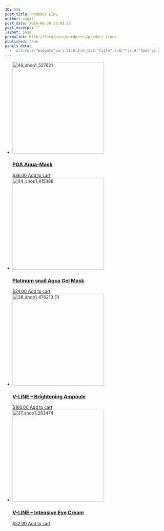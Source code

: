 ```yaml
---
ID: 156
post_title: PRODUCT LINE
author: waqas
post_date: 2016-06-30 23:43:28
post_excerpt: ""
layout: page
permalink: http://localhost/wordpress/product-line/
published: true
panels_data:
  - 'a:3:{s:7:"widgets";a:1:{i:0;a:4:{s:5:"title";s:0:"";s:4:"text";s:31:"[products ids="86, 90, 58, 64"]";s:11:"panels_info";a:6:{s:5:"class";s:14:"WP_Widget_Text";s:4:"grid";i:0;s:4:"cell";i:0;s:2:"id";i:0;s:9:"widget_id";s:36:"3494a0e9-b70b-4df8-b400-c6731a32518b";s:5:"style";a:3:{s:5:"class";s:22:"product_line_best_item";s:27:"background_image_attachment";b:0;s:18:"background_display";s:4:"tile";}}s:6:"filter";b:0;}}s:5:"grids";a:1:{i:0;a:2:{s:5:"cells";i:1;s:5:"style";a:0:{}}}s:10:"grid_cells";a:1:{i:0;a:2:{s:4:"grid";i:0;s:6:"weight";i:1;}}}'
---
```

<ul class="products">
<li class="post-86 type-product status-publish has-post-thumbnail product_cat-mask first instock featured shipping-taxable purchasable product-type-simple">
<a href="http://localhost/wordpress/product/pga-aqua-mask/" class="woocommerce-LoopProduct-link"><img width="300" height="300" src="http://localhost/wordpress/wp-content/uploads/2016/06/46_shop1_527621-300x300.png" class="attachment-shop_catalog size-shop_catalog wp-post-image" alt="46_shop1_527621" title="46_shop1_527621" srcset="http://localhost/wordpress/wp-content/uploads/2016/06/46_shop1_527621-300x300.png 300w, http://localhost/wordpress/wp-content/uploads/2016/06/46_shop1_527621-150x150.png 150w, http://localhost/wordpress/wp-content/uploads/2016/06/46_shop1_527621-180x180.png 180w, http://localhost/wordpress/wp-content/uploads/2016/06/46_shop1_527621.png 500w" sizes="(max-width: 300px) 100vw, 300px"><h3>PGA Aqua-Mask</h3>
<span class="price"><span class="woocommerce-Price-amount amount"><span class="woocommerce-Price-currencySymbol">$</span>36.00</span></span>
</a><a rel="nofollow" href="/wordpress/wp-admin/admin-ajax.php?_panelsnonce=4637b021ea&amp;add-to-cart=86" data-quantity="1" data-product_id="86" data-product_sku="" class="button product_type_simple add_to_cart_button ajax_add_to_cart">Add to cart</a></li>
<li class="post-90 type-product status-publish has-post-thumbnail product_cat-mask  instock shipping-taxable purchasable product-type-simple">
<a href="http://localhost/wordpress/product/platinum-snail-aqua-gel-mask/" class="woocommerce-LoopProduct-link"><img width="300" height="300" src="http://localhost/wordpress/wp-content/uploads/2016/06/44_shop1_615388-300x300.jpg" class="attachment-shop_catalog size-shop_catalog wp-post-image" alt="44_shop1_615388" title="44_shop1_615388" srcset="http://localhost/wordpress/wp-content/uploads/2016/06/44_shop1_615388-300x300.jpg 300w, http://localhost/wordpress/wp-content/uploads/2016/06/44_shop1_615388-150x150.jpg 150w, http://localhost/wordpress/wp-content/uploads/2016/06/44_shop1_615388-180x180.jpg 180w, http://localhost/wordpress/wp-content/uploads/2016/06/44_shop1_615388.jpg 500w" sizes="(max-width: 300px) 100vw, 300px"><h3>Platinum snail Aqua Gel Mask</h3>
<span class="price"><span class="woocommerce-Price-amount amount"><span class="woocommerce-Price-currencySymbol">$</span>24.00</span></span>
</a><a rel="nofollow" href="/wordpress/wp-admin/admin-ajax.php?_panelsnonce=4637b021ea&amp;add-to-cart=90" data-quantity="1" data-product_id="90" data-product_sku="" class="button product_type_simple add_to_cart_button ajax_add_to_cart">Add to cart</a></li>
<li class="post-58 type-product status-publish has-post-thumbnail product_cat-serum-ampoule  instock shipping-taxable purchasable product-type-simple">
<a href="http://localhost/wordpress/product/v-line-brightening-ampoule-2/" class="woocommerce-LoopProduct-link"><img width="300" height="300" src="http://localhost/wordpress/wp-content/uploads/2016/06/38_shop1_476213-1-300x300.jpg" class="attachment-shop_catalog size-shop_catalog wp-post-image" alt="38_shop1_476213 (1)" title="38_shop1_476213 (1)" srcset="http://localhost/wordpress/wp-content/uploads/2016/06/38_shop1_476213-1-300x300.jpg 300w, http://localhost/wordpress/wp-content/uploads/2016/06/38_shop1_476213-1-150x150.jpg 150w, http://localhost/wordpress/wp-content/uploads/2016/06/38_shop1_476213-1-180x180.jpg 180w, http://localhost/wordpress/wp-content/uploads/2016/06/38_shop1_476213-1.jpg 500w" sizes="(max-width: 300px) 100vw, 300px"><h3>V-LINE – Brightening Ampoule</h3>
<span class="price"><span class="woocommerce-Price-amount amount"><span class="woocommerce-Price-currencySymbol">$</span>160.00</span></span>
</a><a rel="nofollow" href="/wordpress/wp-admin/admin-ajax.php?_panelsnonce=4637b021ea&amp;add-to-cart=58" data-quantity="1" data-product_id="58" data-product_sku="" class="button product_type_simple add_to_cart_button ajax_add_to_cart">Add to cart</a></li>
<li class="post-64 type-product status-publish has-post-thumbnail product_cat-cream last instock featured shipping-taxable purchasable product-type-simple">
<a href="http://localhost/wordpress/product/v-line-intensive-eye-cream/" class="woocommerce-LoopProduct-link"><img width="300" height="300" src="http://localhost/wordpress/wp-content/uploads/2016/06/37_shop1_283474-300x300.png" class="attachment-shop_catalog size-shop_catalog wp-post-image" alt="37_shop1_283474" title="37_shop1_283474" srcset="http://localhost/wordpress/wp-content/uploads/2016/06/37_shop1_283474-300x300.png 300w, http://localhost/wordpress/wp-content/uploads/2016/06/37_shop1_283474-150x150.png 150w, http://localhost/wordpress/wp-content/uploads/2016/06/37_shop1_283474-180x180.png 180w, http://localhost/wordpress/wp-content/uploads/2016/06/37_shop1_283474.png 500w" sizes="(max-width: 300px) 100vw, 300px"><h3>V-LINE – Intensive Eye Cream</h3>
<span class="price"><span class="woocommerce-Price-amount amount"><span class="woocommerce-Price-currencySymbol">$</span>52.00</span></span>
</a><a rel="nofollow" href="/wordpress/wp-admin/admin-ajax.php?_panelsnonce=4637b021ea&amp;add-to-cart=64" data-quantity="1" data-product_id="64" data-product_sku="" class="button product_type_simple add_to_cart_button ajax_add_to_cart">Add to cart</a></li>
</ul>